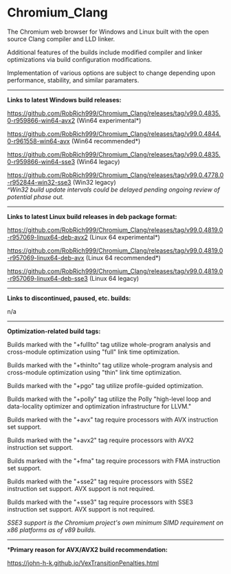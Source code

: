 # Chromium_Clang

The Chromium web browser for Windows and Linux built with the open source Clang compiler and LLD linker.

Additional features of the builds include modified compiler and linker optimizations via build configuration modifications.

Implementation of various options are subject to change depending upon performance, stability, and similar paramaters.

****

**Links to latest Windows build releases:**

https://github.com/RobRich999/Chromium_Clang/releases/tag/v99.0.4835.0-r959866-win64-avx2 (Win64 experimental*)

https://github.com/RobRich999/Chromium_Clang/releases/tag/v99.0.4844.0-r961558-win64-avx (Win64 recommended*)

https://github.com/RobRich999/Chromium_Clang/releases/tag/v99.0.4835.0-r959866-win64-sse3 (Win64 legacy)

https://github.com/RobRich999/Chromium_Clang/releases/tag/v99.0.4778.0-r952844-win32-sse3 (Win32 legacy)  
*^Win32 build update intervals could be delayed pending ongoing review of potential phase out.*

****

**Links to latest Linux build releases in deb package format:**

https://github.com/RobRich999/Chromium_Clang/releases/tag/v99.0.4819.0-r957069-linux64-deb-avx2 (Linux 64 experimental*) 

https://github.com/RobRich999/Chromium_Clang/releases/tag/v99.0.4819.0-r957069-linux64-deb-avx (Linux 64 recommended*)

https://github.com/RobRich999/Chromium_Clang/releases/tag/v99.0.4819.0-r957069-linux64-deb-sse3 (Linux 64 legacy)

****

**Links to discontinued, paused, etc. builds:**

n/a

****

**Optimization-related build tags:**

Builds marked with the "+fulllto" tag utilize whole-program analysis and cross-module optimization using "full" link time optimization.

Builds marked with the "+thinlto" tag utilize whole-program analysis and cross-module optimization using "thin" link time optimization.

Builds marked with the "+pgo" tag utilize profile-guided optimization.

Builds marked with the "+polly" tag utilize the Polly "high-level loop and data-locality optimizer and optimization infrastructure for LLVM."

Builds marked with the "+avx" tag require processors with AVX instruction set support.

Builds marked with the "+avx2" tag require processors with AVX2 instruction set support.

Builds marked with the "+fma" tag require processors with FMA instruction set support.

Builds marked with the "+sse2" tag require processors with SSE2 instruction set support. AVX support is not required.

Builds marked with the "+sse3" tag require processors with SSE3 instruction set support. AVX support is not required.

*SSE3 support is the Chromium project's own minimum SIMD requirement on x86 platforms as of v89 builds.*

****

***Primary reason for AVX/AVX2 build recommendation:**

https://john-h-k.github.io/VexTransitionPenalties.html
